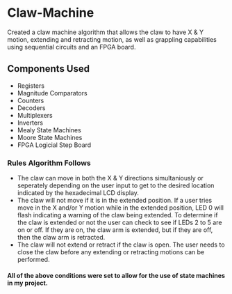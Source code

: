 # Claw-Machine

Created a claw machine algorithm that allows the claw to have X & Y motion, extending and retracting motion, as well as grappling capabilities using sequential circuits and an FPGA board. 

## Components Used
- Registers
- Magnitude Comparators
- Counters
- Decoders
- Multiplexers
- Inverters
- Mealy State Machines
- Moore State Machines
- FPGA Logicial Step Board

### Rules Algorithm Follows
- The claw can move in both the X & Y directions simultaniously or seperately depending on the user input to get to the desired location indicated by the hexadecimal LCD display.
- The claw will not move if it is in the extended position. If a user tries move in the X and/or Y motion while in the extended position, LED 0 will flash indicating a warning of the claw being extended. To determine if the claw is extended or not the user can check to see if LEDs 2 to 5 are on or off. If they are on, the claw arm is extended, but if they are off, then the claw arm is retracted.
- The claw will not extend or retract if the claw is open. The user needs to close the claw before any extending or retracting motions can be performed.

#### All of the above conditions were set to allow for the use of state machines in my project.

